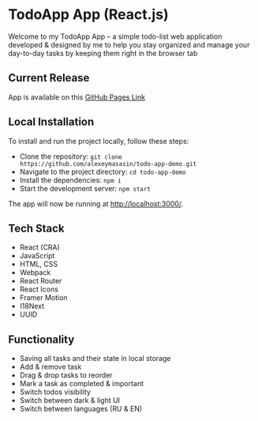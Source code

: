 <h1> TodoApp App (React.js) </h1>

<p>
Welcome to my TodoApp App – a simple todo-list web application developed & designed by me to help you stay organized and manage your
day-to-day tasks by keeping them right in the browser tab
</p>

## Current Release

App is available on this [GitHub Pages Link](https://alexeymasasin.github.io/todo-app-demo/)

## Local Installation

To install and run the project locally, follow these steps:

- Clone the repository: `git clone https://github.com/alexeymasasin/todo-app-demo.git`
- Navigate to the project directory: `cd todo-app-demo`
- Install the dependencies: `npm i`
- Start the development server: `npm start`

The app will now be running at [http://localhost:3000/](http://localhost:3000/).

## Tech Stack

- React (CRA)
- JavaScript
- HTML, CSS
- Webpack
- React Router
- React Icons
- Framer Motion
- I18Next
- UUID

## Functionality

- Saving all tasks and their state in local storage
- Add & remove task
- Drag & drop tasks to reorder
- Mark a task as completed & important
- Switch todos visibility
- Switch between dark & light UI
- Switch between languages (RU & EN)
